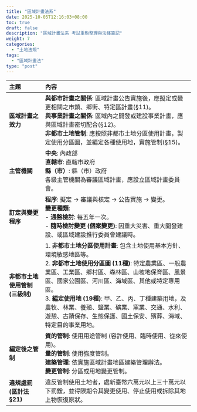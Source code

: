 ```yaml
---
title: "區域計畫法系"
date: 2025-10-05T12:16:03+08:00
toc: true
draft: false
description: "區域計畫法系 考試重點整理與法條筆記"
weight: 7
categories:
  - "土地法規"
tags:
  - "區域計畫法"
type: "post"
---
```


| 主題 | 內容 |
| :--- | :--- |
| **區域計畫之效力** | **與都市計畫之關係**: 區域計畫公告實施後，應擬定或變更相關之市鎮、鄉街、特定區計畫(§11)。<br>**與事業計畫之關係**: 區域內之開發或建設事業計畫，應與區域計畫密切配合(§12)。<br>**非都市土地管制**: 應按照非都市土地分區使用計畫，製定使用分區圖，並編定各種使用地，實施管制(§15)。 | 
| **主管機關** | **中央**: 內政部<br>**直轄市**: 直轄市政府<br>**縣（市）**: 縣（市）政府<br>各級主管機關為審議區域計畫，應設立區域計畫委員會。 | 
| **訂定與變更程序** | **程序**: 擬定 → 審議與核定 → 公告實施 → 變更。<br>**變更種類**: <br>- **通盤檢討**: 每五年一次。<br>- **隨時檢討變更 (個案變更)**: 因重大災害、重大開發建設、或區域建設推行委員會建議時。 | 
| **非都市土地使用管制 (三級制)** | 1. **非都市土地分區使用計畫**: 包含土地使用基本方針、環境敏感地區等。<br>2. **非都市土地使用分區圖 (11種)**: 特定農業區、一般農業區、工業區、鄉村區、森林區、山坡地保育區、風景區、國家公園區、河川區、海域區、其他或特定專用區。<br>3. **編定使用地 (19種)**: 甲、乙、丙、丁種建築用地，及農牧、林業、養殖、鹽業、礦業、窯業、交通、水利、遊憩、古蹟保存、生態保護、國土保安、殯葬、海域、特定目的事業用地。 | 
| **編定後之管制** | **質的管制**: 使用用途管制 (容許使用、臨時使用、從來使用)。<br>**量的管制**: 使用強度管制。<br>**建築管理**: 依實施區域計畫地區建築管理辦法。<br>**變更管制**: 分區或用地變更管制。 | 
| **違規處罰 (區計法 §21)** | 違反管制使用土地者，處新臺幣六萬元以上三十萬元以下罰鍰，並得限期令其變更使用、停止使用或拆除其地上物恢復原狀。 |